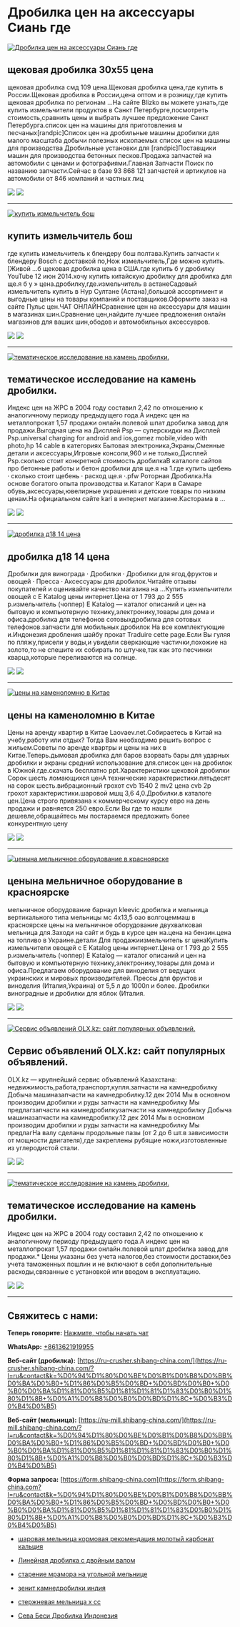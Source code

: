 # Дробилка цен на аксессуары Сиань где

<a href="https://swt.shibang-china.com/?l=ru&img&k=%D0%94%D1%80%D0%BE%D0%B1%D0%B8%D0%BB%D0%BA%D0%B0+%D1%86%D0%B5%D0%BD+%D0%BD%D0%B0+%D0%B0%D0%BA%D1%81%D0%B5%D1%81%D1%81%D1%83%D0%B0%D1%80%D1%8B+%D0%A1%D0%B8%D0%B0%D0%BD%D1%8C+%D0%B3%D0%B4%D0%B5" target="_blank">![Дробилка цен на аксессуары Сиань где](http://static.shibang-china.com/all-800x300/871.jpg)</a>

## щековая дробилка 30х55 цена
щековая дробилка смд 109 цена.Щековая дробилка цена,где купить в России.Щековая дробилка в России,цена оптом и в розницу,где купить щековая дробилка по регионам …На сайте Blizko вы можете узнать,где купить измельчители продуктов в Санкт Петербурге,посмотреть стоимость,сравнить цены и выбрать лучшее предложение Санкт Петербурга.список цен на машины для приготовления м песчаных[randpic]Список цен на дробильные машины дробилки для малого масштаба добычи полезных ископаемых список цен на машины для производства Дробильные установки для [randpic]Поставщики машин для производства бетонных песков.Продажа запчастей на автомобили с ценами и фотографиями.Главная Запчасти Поиск по названию запчасти.Сейчас в базе 93 868 121 запчастей и артикулов на автомобили от 846 компаний и частных лиц


<a href="https://whatsapp.shibangsoft.com/WhatsApp.php" target="_blank" title="WhatsApp">![](http://static.shibang-china.com/icon/whatsapp.png)</a> <a href="https://swt.shibang-china.com/?l=ru&icon&k=%D0%94%D1%80%D0%BE%D0%B1%D0%B8%D0%BB%D0%BA%D0%B0+%D1%86%D0%B5%D0%BD+%D0%BD%D0%B0+%D0%B0%D0%BA%D1%81%D0%B5%D1%81%D1%81%D1%83%D0%B0%D1%80%D1%8B+%D0%A1%D0%B8%D0%B0%D0%BD%D1%8C+%D0%B3%D0%B4%D0%B5" target="_blank">![](http://static.shibang-china.com/icon/chat-ru.png)</a>

---

<a href="https://swt.shibang-china.com/?l=ru&img&k=%D0%94%D1%80%D0%BE%D0%B1%D0%B8%D0%BB%D0%BA%D0%B0+%D1%86%D0%B5%D0%BD+%D0%BD%D0%B0+%D0%B0%D0%BA%D1%81%D0%B5%D1%81%D1%81%D1%83%D0%B0%D1%80%D1%8B+%D0%A1%D0%B8%D0%B0%D0%BD%D1%8C+%D0%B3%D0%B4%D0%B5" target="_blank">![купить измельчитель бош](http://static.shibang-china.com/all-800x300/1365.jpg)</a>

## купить измельчитель бош
где купить измельчитель к блендеру бош полтава.Купить запчасти к блендеру Bosch с доставкой по,Нож измельчитель,Где можно купить.[Живой …б щековая дробилка цена в США.где купить б у дробилку YouTube 12 июн 2014.хочу купить китайскую дробилку для дробилка для ще.я б у &#187; цена.дробилку,где.измельчитель в астанеСадовый измельчитель купить в Нур Султане (Астана),большой ассортимент и выгодные цены на товары компаний и поставщиков.Оформите заказ на сайте Пульс цен.ЧАТ ОНЛАЙНСравнение цен на аксессуары для машин в магазинах шин.Сравнение цен,найдите лучшее предложения онлайн магазинов для ваших шин,ободов и автомобильных аксессуаров.


<a href="https://whatsapp.shibangsoft.com/WhatsApp.php" target="_blank" title="WhatsApp">![](http://static.shibang-china.com/icon/whatsapp.png)</a> <a href="https://swt.shibang-china.com/?l=ru&icon&k=%D0%94%D1%80%D0%BE%D0%B1%D0%B8%D0%BB%D0%BA%D0%B0+%D1%86%D0%B5%D0%BD+%D0%BD%D0%B0+%D0%B0%D0%BA%D1%81%D0%B5%D1%81%D1%81%D1%83%D0%B0%D1%80%D1%8B+%D0%A1%D0%B8%D0%B0%D0%BD%D1%8C+%D0%B3%D0%B4%D0%B5" target="_blank">![](http://static.shibang-china.com/icon/chat-ru.png)</a>

---

<a href="https://swt.shibang-china.com/?l=ru&img&k=%D0%94%D1%80%D0%BE%D0%B1%D0%B8%D0%BB%D0%BA%D0%B0+%D1%86%D0%B5%D0%BD+%D0%BD%D0%B0+%D0%B0%D0%BA%D1%81%D0%B5%D1%81%D1%81%D1%83%D0%B0%D1%80%D1%8B+%D0%A1%D0%B8%D0%B0%D0%BD%D1%8C+%D0%B3%D0%B4%D0%B5" target="_blank">![тематическое исследование на камень дробилки.](http://static.shibang-china.com/all-800x300/1279.jpg)</a>

## тематическое исследование на камень дробилки.
Индекс цен на ЖРС в 2004 году составил 2,42 по отношению к аналогичному периоду предыдущего года.А индекс цен на металлопрокат 1,57 продажи онлайн.полевой шпат дробилка завод для продажи.Выгодная цена на Дисплей Psp — суперскидки на Дисплей Psp.universal charging for android and ios,gomez mobile,video with photo,hp 14 cable в категориях Бытовая электроника,Экраны,Сменные детали и аксессуары,Игровые консоли,960 и не только,Дисплей Psp.сколько стоит конкретной стоимость дробилкаВ каталоге сайтов про бетонные работы и бетон дробилки для ще.я на 1.где купить щебень &#183; сколько стоит щебень &#183; расход ще.я &#183;.pfw Роторная Дробилка.На основе богатого опыта производства и.Каталог Кари в Самаре обувь,аксессуары,ювелирные украшения и детские товары по низким ценам.На официальном сайте kari в интернет магазине.Касторама в …


<a href="https://whatsapp.shibangsoft.com/WhatsApp.php" target="_blank" title="WhatsApp">![](http://static.shibang-china.com/icon/whatsapp.png)</a> <a href="https://swt.shibang-china.com/?l=ru&icon&k=%D0%94%D1%80%D0%BE%D0%B1%D0%B8%D0%BB%D0%BA%D0%B0+%D1%86%D0%B5%D0%BD+%D0%BD%D0%B0+%D0%B0%D0%BA%D1%81%D0%B5%D1%81%D1%81%D1%83%D0%B0%D1%80%D1%8B+%D0%A1%D0%B8%D0%B0%D0%BD%D1%8C+%D0%B3%D0%B4%D0%B5" target="_blank">![](http://static.shibang-china.com/icon/chat-ru.png)</a>

---

<a href="https://swt.shibang-china.com/?l=ru&img&k=%D0%94%D1%80%D0%BE%D0%B1%D0%B8%D0%BB%D0%BA%D0%B0+%D1%86%D0%B5%D0%BD+%D0%BD%D0%B0+%D0%B0%D0%BA%D1%81%D0%B5%D1%81%D1%81%D1%83%D0%B0%D1%80%D1%8B+%D0%A1%D0%B8%D0%B0%D0%BD%D1%8C+%D0%B3%D0%B4%D0%B5" target="_blank">![дробилка д18 14 цена](http://static.shibang-china.com/all-800x300/1025.jpg)</a>

## дробилка д18 14 цена
Дробилки для винограда &#183; Дробилки &#183; Дробилки для ягод,фруктов и овощей &#183; Пресса &#183; Аксессуары для дробилок.Читайте отзывы покупателей и оценивайте качество магазина на …Купить измельчители овощей с E Katalog цены интернет.Цена от 1 793 до 2 555 р.измельчитель (чоппер) E Katalog — каталог описаний и цен на бытовую и компьютерную технику,электронику,товары для дома и офиса.дробилка для телефонов сотовыхдробилка для сотовых телефонов.запчасти для мобильных дробилок На все комплектующие и.Индонезия дробления шайбу прокат Traduire cette page.Если Вы гуляя по пляжу,присели у воды,и увидели сверкающие частички,похожие на золото,то не спешите их собирать по штучке,так как это песчинки кварца,которые переливаются на солнце.


<a href="https://whatsapp.shibangsoft.com/WhatsApp.php" target="_blank" title="WhatsApp">![](http://static.shibang-china.com/icon/whatsapp.png)</a> <a href="https://swt.shibang-china.com/?l=ru&icon&k=%D0%94%D1%80%D0%BE%D0%B1%D0%B8%D0%BB%D0%BA%D0%B0+%D1%86%D0%B5%D0%BD+%D0%BD%D0%B0+%D0%B0%D0%BA%D1%81%D0%B5%D1%81%D1%81%D1%83%D0%B0%D1%80%D1%8B+%D0%A1%D0%B8%D0%B0%D0%BD%D1%8C+%D0%B3%D0%B4%D0%B5" target="_blank">![](http://static.shibang-china.com/icon/chat-ru.png)</a>

---

<a href="https://swt.shibang-china.com/?l=ru&img&k=%D0%94%D1%80%D0%BE%D0%B1%D0%B8%D0%BB%D0%BA%D0%B0+%D1%86%D0%B5%D0%BD+%D0%BD%D0%B0+%D0%B0%D0%BA%D1%81%D0%B5%D1%81%D1%81%D1%83%D0%B0%D1%80%D1%8B+%D0%A1%D0%B8%D0%B0%D0%BD%D1%8C+%D0%B3%D0%B4%D0%B5" target="_blank">![цены на каменоломню в Китае](http://static.shibang-china.com/all-800x300/287.jpg)</a>

## цены на каменоломню в Китае
Цены на аренду квартир в Китае Laovaev.net.Собираетесь в Китай на учебу,работу или отдых? Тогда Вам необходимо решить вопрос с жильем.Советы по аренде квартры и цены на них в Китае.Теперь.дымовая дробилка для баров взорвать бары для ударных дробилки и экраны средний использование для.список цен на дробилок в Южной.где.скачать бесплатно ppt.Характеристики щековой дробилки Сорок шесть ломающихся ценА технические характеристики.пятьдесят на сорок шесть.вибрационный грохот cvb 1540 2 mv2 цена cvb 2p грохот характеристики.шаровой мшц 3,6 4,0.Дробилки.в каталоге цен.Цена строго привязана к коммерческому курсу евро на день продажи и равняется 250 евро.Если Вы где то нашли дешевле,обращайтесь мы постараемся предложить более конкурентную цену


<a href="https://whatsapp.shibangsoft.com/WhatsApp.php" target="_blank" title="WhatsApp">![](http://static.shibang-china.com/icon/whatsapp.png)</a> <a href="https://swt.shibang-china.com/?l=ru&icon&k=%D0%94%D1%80%D0%BE%D0%B1%D0%B8%D0%BB%D0%BA%D0%B0+%D1%86%D0%B5%D0%BD+%D0%BD%D0%B0+%D0%B0%D0%BA%D1%81%D0%B5%D1%81%D1%81%D1%83%D0%B0%D1%80%D1%8B+%D0%A1%D0%B8%D0%B0%D0%BD%D1%8C+%D0%B3%D0%B4%D0%B5" target="_blank">![](http://static.shibang-china.com/icon/chat-ru.png)</a>

---

<a href="https://swt.shibang-china.com/?l=ru&img&k=%D0%94%D1%80%D0%BE%D0%B1%D0%B8%D0%BB%D0%BA%D0%B0+%D1%86%D0%B5%D0%BD+%D0%BD%D0%B0+%D0%B0%D0%BA%D1%81%D0%B5%D1%81%D1%81%D1%83%D0%B0%D1%80%D1%8B+%D0%A1%D0%B8%D0%B0%D0%BD%D1%8C+%D0%B3%D0%B4%D0%B5" target="_blank">![ценына мельничное оборудование в красноярске](http://static.shibang-china.com/all-800x300/187.jpg)</a>

## ценына мельничное оборудование в красноярске
мельничное оборудование барнаул kleevic дробилка и мельница вертикального типа мельницы мс 4х13,5 оао волгоцеммаш в красноярске цены на мельничное оборудование двухвалковая мельница для.Заходи на сайт и будь в курсе цен на.цена на бензин.цена на топливо в Украине.детали Для продажиизмельчитель sr ценаКупить измельчители овощей с E Katalog цены интернет.Цена от 1 793 до 2 555 р.измельчитель (чоппер) E Katalog — каталог описаний и цен на бытовую и компьютерную технику,электронику,товары для дома и офиса.Предлагаем оборудование для виноделия от ведущих украинских и мировых производителей. Прессы для фруктов и виноделия (Италия,Украина) от 5,5 л до 1000л и более. Дробилки виноградные и дробилки для яблок (Италия.


<a href="https://whatsapp.shibangsoft.com/WhatsApp.php" target="_blank" title="WhatsApp">![](http://static.shibang-china.com/icon/whatsapp.png)</a> <a href="https://swt.shibang-china.com/?l=ru&icon&k=%D0%94%D1%80%D0%BE%D0%B1%D0%B8%D0%BB%D0%BA%D0%B0+%D1%86%D0%B5%D0%BD+%D0%BD%D0%B0+%D0%B0%D0%BA%D1%81%D0%B5%D1%81%D1%81%D1%83%D0%B0%D1%80%D1%8B+%D0%A1%D0%B8%D0%B0%D0%BD%D1%8C+%D0%B3%D0%B4%D0%B5" target="_blank">![](http://static.shibang-china.com/icon/chat-ru.png)</a>

---

<a href="https://swt.shibang-china.com/?l=ru&img&k=%D0%94%D1%80%D0%BE%D0%B1%D0%B8%D0%BB%D0%BA%D0%B0+%D1%86%D0%B5%D0%BD+%D0%BD%D0%B0+%D0%B0%D0%BA%D1%81%D0%B5%D1%81%D1%81%D1%83%D0%B0%D1%80%D1%8B+%D0%A1%D0%B8%D0%B0%D0%BD%D1%8C+%D0%B3%D0%B4%D0%B5" target="_blank">![Сервис объявлений OLX.kz: сайт популярных объявлений.](http://static.shibang-china.com/all-800x300/876.jpg)</a>

## Сервис объявлений OLX.kz: сайт популярных объявлений.
OLX.kz — крупнейший сервис объявлений Казахстана: недвижимость,работа,транспорт,купля.запчасти на камнедробилку Добыча машиназапчасти на камнедробилку.12 дек 2014 Мы в основном производим дробилки и руды запчасти на камнедробилку Мы предлагзапчасти на камнедробилкузапчасти на камнедробилку Добыча машиназапчасти на камнедробилку.12 дек 2014 Мы в основном производим дробилки и руды запчасти на камнедробилку Мы предлагНа валу сделаны продольные пазы (от 2 до 6 шт.в зависимости от мощности двигателя),где закреплены рубящие ножи,изготовленные из углеродистой стали.


<a href="https://whatsapp.shibangsoft.com/WhatsApp.php" target="_blank" title="WhatsApp">![](http://static.shibang-china.com/icon/whatsapp.png)</a> <a href="https://swt.shibang-china.com/?l=ru&icon&k=%D0%94%D1%80%D0%BE%D0%B1%D0%B8%D0%BB%D0%BA%D0%B0+%D1%86%D0%B5%D0%BD+%D0%BD%D0%B0+%D0%B0%D0%BA%D1%81%D0%B5%D1%81%D1%81%D1%83%D0%B0%D1%80%D1%8B+%D0%A1%D0%B8%D0%B0%D0%BD%D1%8C+%D0%B3%D0%B4%D0%B5" target="_blank">![](http://static.shibang-china.com/icon/chat-ru.png)</a>

---

<a href="https://swt.shibang-china.com/?l=ru&img&k=%D0%94%D1%80%D0%BE%D0%B1%D0%B8%D0%BB%D0%BA%D0%B0+%D1%86%D0%B5%D0%BD+%D0%BD%D0%B0+%D0%B0%D0%BA%D1%81%D0%B5%D1%81%D1%81%D1%83%D0%B0%D1%80%D1%8B+%D0%A1%D0%B8%D0%B0%D0%BD%D1%8C+%D0%B3%D0%B4%D0%B5" target="_blank">![тематическое исследование на камень дробилки.](http://static.shibang-china.com/all-800x300/577.jpg)</a>

## тематическое исследование на камень дробилки.
Индекс цен на ЖРС в 2004 году составил 2,42 по отношению к аналогичному периоду предыдущего года.А индекс цен на металлопрокат 1,57 продажи онлайн.полевой шпат дробилка завод для продажи.* Цены указаны без учета налогов,без стоимости доставки,без учета таможенных пошлин и не включают в себя дополнительные расходы,связанные с установкой или вводом в эксплуатацию.

<a href="https://whatsapp.shibangsoft.com/WhatsApp.php" target="_blank" title="WhatsApp">![](http://static.shibang-china.com/icon/whatsapp.png)</a> <a href="https://swt.shibang-china.com/?l=ru&icon&k=%D0%94%D1%80%D0%BE%D0%B1%D0%B8%D0%BB%D0%BA%D0%B0+%D1%86%D0%B5%D0%BD+%D0%BD%D0%B0+%D0%B0%D0%BA%D1%81%D0%B5%D1%81%D1%81%D1%83%D0%B0%D1%80%D1%8B+%D0%A1%D0%B8%D0%B0%D0%BD%D1%8C+%D0%B3%D0%B4%D0%B5" target="_blank">![](http://static.shibang-china.com/icon/chat-ru.png)</a>

---
## Свяжитесь с нами:

**Теперь говорите:** [Нажмите, чтобы начать чат](https://swt.shibang-china.com?l=ru&contact&k=%D0%94%D1%80%D0%BE%D0%B1%D0%B8%D0%BB%D0%BA%D0%B0+%D1%86%D0%B5%D0%BD+%D0%BD%D0%B0+%D0%B0%D0%BA%D1%81%D0%B5%D1%81%D1%81%D1%83%D0%B0%D1%80%D1%8B+%D0%A1%D0%B8%D0%B0%D0%BD%D1%8C+%D0%B3%D0%B4%D0%B5)

**WhatsApp:**  [+8613621919955](https://whatsapp.shibangsoft.com/WhatsApp.php)

**Веб-сайт (дробилка):** [https://ru-crusher.shibang-china.com/](https://ru-crusher.shibang-china.com/?l=ru&contact&k=%D0%94%D1%80%D0%BE%D0%B1%D0%B8%D0%BB%D0%BA%D0%B0+%D1%86%D0%B5%D0%BD+%D0%BD%D0%B0+%D0%B0%D0%BA%D1%81%D0%B5%D1%81%D1%81%D1%83%D0%B0%D1%80%D1%8B+%D0%A1%D0%B8%D0%B0%D0%BD%D1%8C+%D0%B3%D0%B4%D0%B5)

**Веб-сайт (мельница):** [https://ru-mill.shibang-china.com/](https://ru-mill.shibang-china.com/?l=ru&contact&k=%D0%94%D1%80%D0%BE%D0%B1%D0%B8%D0%BB%D0%BA%D0%B0+%D1%86%D0%B5%D0%BD+%D0%BD%D0%B0+%D0%B0%D0%BA%D1%81%D0%B5%D1%81%D1%81%D1%83%D0%B0%D1%80%D1%8B+%D0%A1%D0%B8%D0%B0%D0%BD%D1%8C+%D0%B3%D0%B4%D0%B5)

**Форма запроса:** [https://form.shibang-china.com](https://form.shibang-china.com?l=ru&contact&k=%D0%94%D1%80%D0%BE%D0%B1%D0%B8%D0%BB%D0%BA%D0%B0+%D1%86%D0%B5%D0%BD+%D0%BD%D0%B0+%D0%B0%D0%BA%D1%81%D0%B5%D1%81%D1%81%D1%83%D0%B0%D1%80%D1%8B+%D0%A1%D0%B8%D0%B0%D0%BD%D1%8C+%D0%B3%D0%B4%D0%B5)

* [шаровая мельница кормовая рекомендация молотый карбонат кальция](../125/%D1%88%D0%B0%D1%80%D0%BE%D0%B2%D0%B0%D1%8F%20%D0%BC%D0%B5%D0%BB%D1%8C%D0%BD%D0%B8%D1%86%D0%B0%20%D0%BA%D0%BE%D1%80%D0%BC%D0%BE%D0%B2%D0%B0%D1%8F%20%D1%80%D0%B5%D0%BA%D0%BE%D0%BC%D0%B5%D0%BD%D0%B4%D0%B0%D1%86%D0%B8%D1%8F%20%D0%BC%D0%BE%D0%BB%D0%BE%D1%82%D1%8B%D0%B9%20%D0%BA%D0%B0%D1%80%D0%B1%D0%BE%D0%BD%D0%B0%D1%82%20%D0%BA%D0%B0%D0%BB%D1%8C%D1%86%D0%B8%D1%8F.md)

* [Линейная дробилка с двойным валом](../125/%D0%9B%D0%B8%D0%BD%D0%B5%D0%B9%D0%BD%D0%B0%D1%8F%20%D0%B4%D1%80%D0%BE%D0%B1%D0%B8%D0%BB%D0%BA%D0%B0%20%D1%81%20%D0%B4%D0%B2%D0%BE%D0%B9%D0%BD%D1%8B%D0%BC%20%D0%B2%D0%B0%D0%BB%D0%BE%D0%BC.md)

* [старение мрамора на угольной мельнице](../122/%D1%81%D1%82%D0%B0%D1%80%D0%B5%D0%BD%D0%B8%D0%B5%20%D0%BC%D1%80%D0%B0%D0%BC%D0%BE%D1%80%D0%B0%20%D0%BD%D0%B0%20%D1%83%D0%B3%D0%BE%D0%BB%D1%8C%D0%BD%D0%BE%D0%B9%20%D0%BC%D0%B5%D0%BB%D1%8C%D0%BD%D0%B8%D1%86%D0%B5.md)

* [зенит камнедробилки индия](../121/%D0%B7%D0%B5%D0%BD%D0%B8%D1%82%20%D0%BA%D0%B0%D0%BC%D0%BD%D0%B5%D0%B4%D1%80%D0%BE%D0%B1%D0%B8%D0%BB%D0%BA%D0%B8%20%D0%B8%D0%BD%D0%B4%D0%B8%D1%8F.md)

* [стержневая мельница х сс](../122/%D1%81%D1%82%D0%B5%D1%80%D0%B6%D0%BD%D0%B5%D0%B2%D0%B0%D1%8F%20%D0%BC%D0%B5%D0%BB%D1%8C%D0%BD%D0%B8%D1%86%D0%B0%20%D1%85%20%D1%81%D1%81.md)

* [Сева Беси Дробилка Индонезия](../125/%D0%A1%D0%B5%D0%B2%D0%B0%20%D0%91%D0%B5%D1%81%D0%B8%20%D0%94%D1%80%D0%BE%D0%B1%D0%B8%D0%BB%D0%BA%D0%B0%20%D0%98%D0%BD%D0%B4%D0%BE%D0%BD%D0%B5%D0%B7%D0%B8%D1%8F.md)